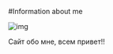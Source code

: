 #Information about me

![img](https://bugaga.ru/uploads/posts/2020-09/1600772161_ulybaka-23.jpg)
 
Сайт обо мне, всем привет!!